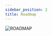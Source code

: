 ```yaml
---
sidebar_position: 2
title: Roadmap
---
```


![ROADMAP](/img/ROADMAP.png)

<!-- The roadmap of the platform is mainted on [this online document](https://docs.google.com/spreadsheets/d/1VuGOfDKqwJVOi2yKrstXEKZf9maQ1GZ-oyI0BuOM2Bw/edit#gid=1963592231) for the time being. It will be brought here later. -->

